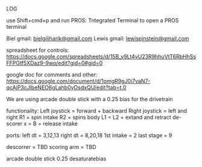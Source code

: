 LOG

use Shift+cmd+p and run PROS: Tntegrated Terminal to open a PROS terminal

Biel gmail: bielgiliharik@gmail.com
Lewis gmail: lewispinstein@gmail.com

spreadsheet for controls:
https://docs.google.com/spreadsheets/d/15B_y9Lt4vU23R9hhuVtT6RbHhSsFFPGtf5XDaz9-9wo/edit?gid=0#gid=0

google doc for comments and other:
https://docs.google.com/document/d/1omgR9gJ0i7vaN7-qcAjP3cJlbeNEO6gLahb0yOsdxQU/edit?tab=t.0

We are using arcade double stick with a 0.25 bias for the drivetrain

functionality:
Left joystick = forward + backward
Right joystick = left and right 
R1 = spin intake
R2 = spins body
L1 = 
L2 = extand and retract de-scorer
x = 
B = release intake 

ports: 
left dt = 3,12,13
right dt = 8,20,18
1st intake = 2
last stage = 9 

descorrer = TBD
scoring arm = TBD

arcade double stick
0.25 desaturatebias